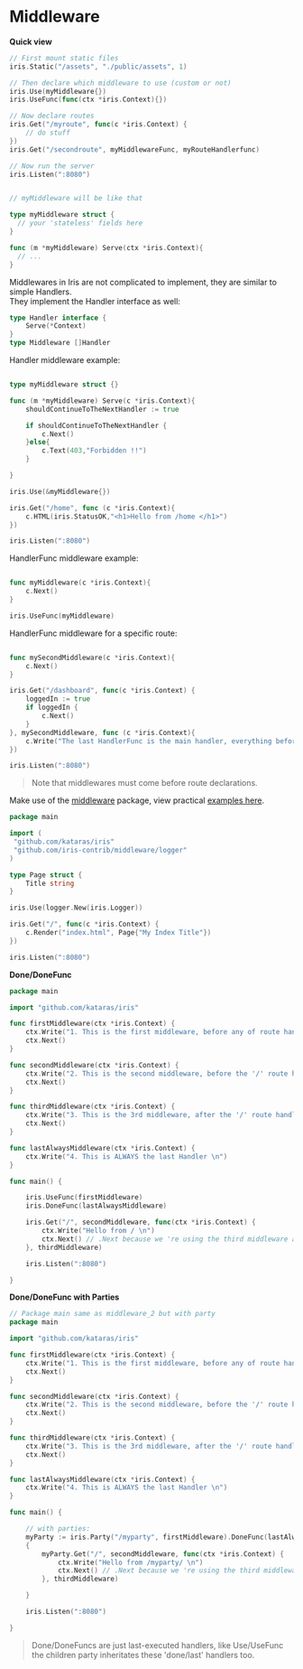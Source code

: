 # Middleware

**Quick view**

```go
// First mount static files
iris.Static("/assets", "./public/assets", 1)

// Then declare which middleware to use (custom or not)
iris.Use(myMiddleware{})
iris.UseFunc(func(ctx *iris.Context){})

// Now declare routes
iris.Get("/myroute", func(c *iris.Context) {
    // do stuff
})
iris.Get("/secondroute", myMiddlewareFunc, myRouteHandlerfunc)

// Now run the server
iris.Listen(":8080")


// myMiddleware will be like that

type myMiddleware struct {
  // your 'stateless' fields here
}

func (m *myMiddleware) Serve(ctx *iris.Context){
  // ...
}

```

Middlewares in Iris are not complicated to implement, they are similar to simple Handlers.  
They implement the Handler interface as well:

```go
type Handler interface {
    Serve(*Context)
}
type Middleware []Handler
```

Handler middleware example:

```go

type myMiddleware struct {}

func (m *myMiddleware) Serve(c *iris.Context){
    shouldContinueToTheNextHandler := true

    if shouldContinueToTheNextHandler {
        c.Next()
    }else{
        c.Text(403,"Forbidden !!")
    }

}

iris.Use(&myMiddleware{})

iris.Get("/home", func (c *iris.Context){
    c.HTML(iris.StatusOK,"<h1>Hello from /home </h1>")
})

iris.Listen(":8080")
```

HandlerFunc middleware example:

```go

func myMiddleware(c *iris.Context){
    c.Next()
}

iris.UseFunc(myMiddleware)

```

HandlerFunc middleware for a specific route:

```go

func mySecondMiddleware(c *iris.Context){
    c.Next()
}

iris.Get("/dashboard", func(c *iris.Context) {
    loggedIn := true
    if loggedIn {
        c.Next()
    }
}, mySecondMiddleware, func (c *iris.Context){
    c.Write("The last HandlerFunc is the main handler, everything before that is middleware for this route /dashboard")
})

iris.Listen(":8080")

```

> Note that middlewares must come before route declarations.

Make use of the [middleware](https://github.com/iris-contrib/middleware) package, view practical [examples here](https://github.com/iris-contrib/examples).

```go
package main

import (
 "github.com/kataras/iris"
 "github.com/iris-contrib/middleware/logger"
)

type Page struct {
    Title string
}

iris.Use(logger.New(iris.Logger))

iris.Get("/", func(c *iris.Context) {
    c.Render("index.html", Page{"My Index Title"})
})

iris.Listen(":8080")
```


**Done/DoneFunc**

```go
package main

import "github.com/kataras/iris"

func firstMiddleware(ctx *iris.Context) {
	ctx.Write("1. This is the first middleware, before any of route handlers \n")
	ctx.Next()
}

func secondMiddleware(ctx *iris.Context) {
	ctx.Write("2. This is the second middleware, before the '/' route handler \n")
	ctx.Next()
}

func thirdMiddleware(ctx *iris.Context) {
	ctx.Write("3. This is the 3rd middleware, after the '/' route handler \n")
	ctx.Next()
}

func lastAlwaysMiddleware(ctx *iris.Context) {
	ctx.Write("4. This is ALWAYS the last Handler \n")
}

func main() {

	iris.UseFunc(firstMiddleware)
	iris.DoneFunc(lastAlwaysMiddleware)

	iris.Get("/", secondMiddleware, func(ctx *iris.Context) {
		ctx.Write("Hello from / \n")
		ctx.Next() // .Next because we 're using the third middleware after that, and lastAlwaysMiddleware also
	}, thirdMiddleware)

	iris.Listen(":8080")

}


```

**Done/DoneFunc with Parties**

```go
// Package main same as middleware_2 but with party
package main

import "github.com/kataras/iris"

func firstMiddleware(ctx *iris.Context) {
	ctx.Write("1. This is the first middleware, before any of route handlers \n")
	ctx.Next()
}

func secondMiddleware(ctx *iris.Context) {
	ctx.Write("2. This is the second middleware, before the '/' route handler \n")
	ctx.Next()
}

func thirdMiddleware(ctx *iris.Context) {
	ctx.Write("3. This is the 3rd middleware, after the '/' route handler \n")
	ctx.Next()
}

func lastAlwaysMiddleware(ctx *iris.Context) {
	ctx.Write("4. This is ALWAYS the last Handler \n")
}

func main() {

	// with parties:
	myParty := iris.Party("/myparty", firstMiddleware).DoneFunc(lastAlwaysMiddleware)
	{
		myParty.Get("/", secondMiddleware, func(ctx *iris.Context) {
			ctx.Write("Hello from /myparty/ \n")
			ctx.Next() // .Next because we 're using the third middleware after that, and lastAlwaysMiddleware also
		}, thirdMiddleware)

	}

	iris.Listen(":8080")

}


```

> Done/DoneFuncs are just last-executed handlers, like Use/UseFunc the children party inheritates these 'done/last' handlers too.